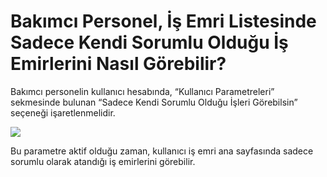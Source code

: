 # Bakımcı Personel, İş Emri Listesinde Sadece Kendi Sorumlu Olduğu İş Emirlerini Nasıl Görebilir?

Bakımcı personelin kullanıcı hesabında, “Kullanıcı Parametreleri”  sekmesinde bulunan “Sadece Kendi Sorumlu Olduğu İşleri Görebilsin” seçeneği işaretlenmelidir.

![](https://docsbimser.blob.core.windows.net/imagecontainer/Bakper_isemri_sorumlu_ism_view-68e838b9-e127-4629-bdcb-6fa00a4e7552.png)

Bu parametre aktif olduğu zaman, kullanıcı iş emri ana sayfasında sadece sorumlu olarak atandığı iş emirlerini görebilir.

